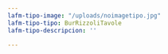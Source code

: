 ```yaml
---
lafm-tipo-image: "/uploads/noimagetipo.jpg"
lafm-tipo-tipo: BurRizzoliTavole
lafm-tipo-descripcion: ''

---
```

